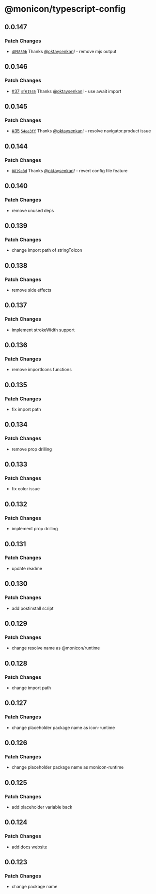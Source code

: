 # @monicon/typescript-config

## 0.0.147

### Patch Changes

- [`489830b`](https://github.com/oktaysenkan/monicon/commit/489830bc4f352a620f8f54ce863c2f6d8e7f075c) Thanks [@oktaysenkan](https://github.com/oktaysenkan)! - remove mjs output

## 0.0.146

### Patch Changes

- [#37](https://github.com/oktaysenkan/monicon/pull/37) [`4f61546`](https://github.com/oktaysenkan/monicon/commit/4f61546635416f54cd85c2c042f7b44e119d14c4) Thanks [@oktaysenkan](https://github.com/oktaysenkan)! - use await import

## 0.0.145

### Patch Changes

- [#35](https://github.com/oktaysenkan/monicon/pull/35) [`54ee3ff`](https://github.com/oktaysenkan/monicon/commit/54ee3ffd51df589a4d2131029a55847ed15d8f9a) Thanks [@oktaysenkan](https://github.com/oktaysenkan)! - resolve navigator.product issue

## 0.0.144

### Patch Changes

- [`0819e8d`](https://github.com/oktaysenkan/monicon/commit/0819e8d7d31485fed596e985b7dce330f82296f2) Thanks [@oktaysenkan](https://github.com/oktaysenkan)! - revert config file feature

## 0.0.140

### Patch Changes

- remove unused deps

## 0.0.139

### Patch Changes

- change import path of stringToIcon

## 0.0.138

### Patch Changes

- remove side effects

## 0.0.137

### Patch Changes

- implement strokeWidth support

## 0.0.136

### Patch Changes

- remove importIcons functions

## 0.0.135

### Patch Changes

- fix import path

## 0.0.134

### Patch Changes

- remove prop drilling

## 0.0.133

### Patch Changes

- fix color issue

## 0.0.132

### Patch Changes

- implement prop drilling

## 0.0.131

### Patch Changes

- update readme

## 0.0.130

### Patch Changes

- add postinstall script

## 0.0.129

### Patch Changes

- change resolve name as @monicon/runtime

## 0.0.128

### Patch Changes

- change import path

## 0.0.127

### Patch Changes

- change placeholder package name as icon-runtime

## 0.0.126

### Patch Changes

- change placeholder package name as monicon-runtime

## 0.0.125

### Patch Changes

- add placeholder variable back

## 0.0.124

### Patch Changes

- add docs website

## 0.0.123

### Patch Changes

- change package name
